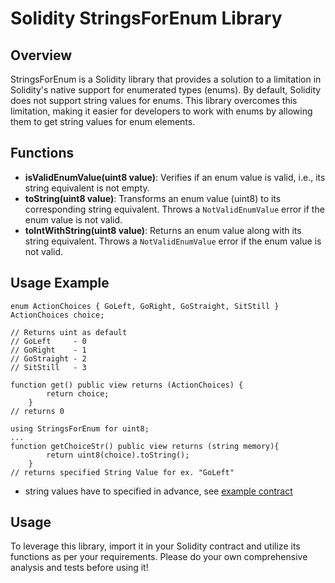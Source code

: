 # Solidity StringsForEnum Library


## Overview

StringsForEnum is a Solidity library that provides a solution to a limitation in Solidity's native support for enumerated types (enums). By default, Solidity does not support string values for enums. This library overcomes this limitation, making it easier for developers to work with enums by allowing them to get string values for enum elements.



## Functions
- **isValidEnumValue(uint8 value)**: Verifies if an enum value is valid, i.e., its string equivalent is not empty.
- **toString(uint8 value)**: Transforms an enum value (uint8) to its corresponding string equivalent. Throws a `NotValidEnumValue` error if the enum value is not valid.
- **toIntWithString(uint8 value)**: Returns an enum value along with its string equivalent. Throws a `NotValidEnumValue` error if the enum value is not valid.


## Usage Example

```
enum ActionChoices { GoLeft, GoRight, GoStraight, SitStill }
ActionChoices choice;

// Returns uint as default
// GoLeft     - 0
// GoRight    - 1
// GoStraight - 2
// SitStill   - 3

function get() public view returns (ActionChoices) {
        return choice;
    }
// returns 0

using StringsForEnum for uint8;
...
function getChoiceStr() public view returns (string memory){
        return uint8(choice).toString();
    }
// returns specified String Value for ex. "GoLeft"
```

* string values have to specified in advance, see [example contract](https://github.com/tracyspacy/StringsForEnumLib/blob/main/contracts/testEnumContract.sol)
    

## Usage

To leverage this library, import it in your Solidity contract and utilize its functions as per your requirements.
Please do your own comprehensive analysis and tests before using it!
